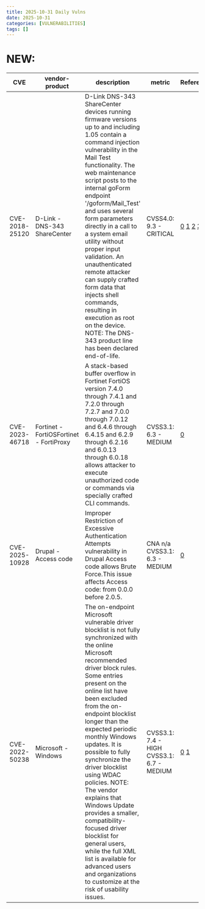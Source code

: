 ```yaml
---
title: 2025-10-31 Daily Vulns
date: 2025-10-31
categories: [VULNERABILITIES]
tags: []
---
```


# NEW:

| CVE            | vendor-product                          | description                                                                                                                                                                                                                                                                                                                                                                                                                                                                                                                                                                                                                      | metric                                    | Referenceurl                                                                                                                                                                                                                                                                                                                                                                                                                                   | title                                                      | GithubURL                                                                   |                                                                                                                                   |
| -------------- | --------------------------------------- | -------------------------------------------------------------------------------------------------------------------------------------------------------------------------------------------------------------------------------------------------------------------------------------------------------------------------------------------------------------------------------------------------------------------------------------------------------------------------------------------------------------------------------------------------------------------------------------------------------------------------------- | ----------------------------------------- | ---------------------------------------------------------------------------------------------------------------------------------------------------------------------------------------------------------------------------------------------------------------------------------------------------------------------------------------------------------------------------------------------------------------------------------------------- | ---------------------------------------------------------- | --------------------------------------------------------------------------- | --------------------------------------------------------------------------------------------------------------------------------- |
| CVE-2018-25120 | D-Link - DNS-343 ShareCenter            | D-Link DNS-343 ShareCenter devices running firmware versions up to and including 1.05 contain a command injection vulnerability in the Mail Test functionality. The web maintenance script posts to the internal goForm endpoint '/goform/Mail\_Test' and uses several form parameters directly in a call to a system email utility without proper input validation. An unauthenticated remote attacker can supply crafted form data that injects shell commands, resulting in execution as root on the device. NOTE: The DNS-343 product line has been declared end-of-life.                                                    | CVSS4.0: 9.3 - CRITICAL                   | [0](https://www.exploit-db.com/exploits/43845) [1](https://qkl.seebug.org/vuldb/ssvid-97088) [2](https://www.dlink.com/al/sq/products/dns-343-sharecenter-4-bay-network-storage-enclosure) [3](https://github.com/jamesbercegay/advisories/blob/master/%5BGTSA-00128%5D%20D-Link%20DNS-343%20ShareCenter%201.05%20Remote%20Root.txt) [4](https://www.vulncheck.com/advisories/dlink-dns343-sharecenter-command-injection-via-goform-mail-test) | Exploitation: noneAutomatable: yesTechnical Impact: total  | D-Link DNS-343 ShareCenter <= 1.05 Command Injection via /goform/Mail\_Test | [github](https://github.com/cisagov/vulnrichment/raw/59861676fdb2e321d509d06e37500fd3717d1acd/2018%2F25xxx%2FCVE-2018-25120.json) |
| CVE-2023-46718 | Fortinet - FortiOSFortinet - FortiProxy | A stack-based buffer overflow in Fortinet FortiOS version 7.4.0 through 7.4.1 and 7.2.0 through 7.2.7 and 7.0.0 through 7.0.12 and 6.4.6 through 6.4.15 and 6.2.9 through 6.2.16 and 6.0.13 through 6.0.18 allows attacker to execute unauthorized code or commands via specially crafted CLI commands.                                                                                                                                                                                                                                                                                                                          | CVSS3.1: 6.3 - MEDIUM                     | [0](https://fortiguard.fortinet.com/psirt/FG-IR-23-354)                                                                                                                                                                                                                                                                                                                                                                                        | Exploitation: noneAutomatable: noTechnical Impact: total   | undefined                                                                   | [github](https://github.com/cisagov/vulnrichment/raw/6f9744fb1c155ce83f735188a0e733d18e1f76c7/2023%2F46xxx%2FCVE-2023-46718.json) |
| CVE-2025-10928 | Drupal - Access code                    | Improper Restriction of Excessive Authentication Attempts vulnerability in Drupal Access code allows Brute Force.This issue affects Access code: from 0.0.0 before 2.0.5.                                                                                                                                                                                                                                                                                                                                                                                                                                                        | CNA n/a CVSS3.1: 6.3 - MEDIUM             | [0](https://www.drupal.org/sa-contrib-2025-108)                                                                                                                                                                                                                                                                                                                                                                                                | Exploitation: noneAutomatable: noTechnical Impact: partial | Access code - Moderately critical - Access bypass - SA-CONTRIB-2025-108     | [github](https://github.com/cisagov/vulnrichment/raw/67184efd2edfa6a60750388eb5eefdd808a408f7/2025%2F10xxx%2FCVE-2025-10928.json) |
| CVE-2022-50238 | Microsoft - Windows                     | The on-endpoint Microsoft vulnerable driver blocklist is not fully synchronized with the online Microsoft recommended driver block rules. Some entries present on the online list have been excluded from the on-endpoint blocklist longer than the expected periodic monthly Windows updates. It is possible to fully synchronize the driver blocklist using WDAC policies. NOTE: The vendor explains that Windows Update provides a smaller, compatibility-focused driver blocklist for general users, while the full XML list is available for advanced users and organizations to customize at the risk of usability issues. | CVSS3.1: 7.4 - HIGH CVSS3.1: 6.7 - MEDIUM | [0](https://github.com/wdormann/applywdac) [1](https://learn.microsoft.com/en-us/windows/security/application-security/application-control/app-control-for-business/design/microsoft-recommended-driver-block-rules)                                                                                                                                                                                                                           | Exploitation: pocAutomatable: noTechnical Impact: partial  | undefined                                                                   | [github](https://github.com/cisagov/vulnrichment/raw/e7dd5274059a2958f1da33d81d49451a2d9adc55/2022%2F50xxx%2FCVE-2022-50238.json) |